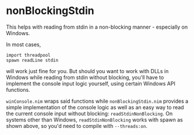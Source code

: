 # nonBlockingStdin
This helps with reading from stdin in a non-blocking manner - especially on Windows.

In most cases,

```
import threadpool
spawn readLine stdin
```

will work just fine for you. But should you want to work with DLLs in Windows while reading from stdin without blocking, you'll have to implement the console input logic yourself, using certain Windows API functions.

`winConsole.nim` wraps said functions while `nonBlockingStdin.nim` provides a simple implementation of the console logic as well as an easy way to read the current console input without blocking: `readStdinNonBlocking`. On systems other than Windows, `readStdinNonBlocking` works with spawn as shown above, so you'd need to compile with `--threads:on`.

